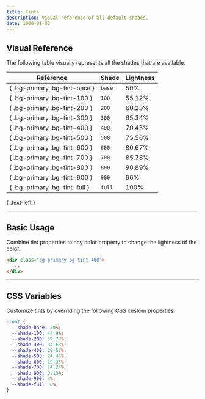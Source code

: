 ```yaml
---
title: Tints
description: Visual reference of all default shades.
date: 1000-01-03
---
```


## Visual Reference

The following table visually represents all the shades that are available.

| Reference | Shade | Lightness |
| - | - | - |
| { .bg-primary .bg-tint-base } | `base` | 50% |
| { .bg-primary .bg-tint-100 } | `100` | 55.12% |
| { .bg-primary .bg-tint-200 } | `200` | 60.23% |
| { .bg-primary .bg-tint-300 } | `300` | 65.34% |
| { .bg-primary .bg-tint-400 } | `400` | 70.45% |
| { .bg-primary .bg-tint-500 } | `500` | 75.56% |
| { .bg-primary .bg-tint-600 } | `600` | 80.67% |
| { .bg-primary .bg-tint-700 } | `700` | 85.78% |
| { .bg-primary .bg-tint-800 } | `800` | 90.89% |
| { .bg-primary .bg-tint-900 } | `900` | 96% |
| { .bg-primary .bg-tint-full } | `full` | 100% |



{ .text-left }

---

## Basic Usage

Combine tint properties to any color property to change the lightness of the color.

```html
<div class="bg-primary bg-tint-400">
  ...
</div>
```

---

## CSS Variables

Customize tints by overriding the following CSS custom properties.

```css
:root {
  --shade-base: 50%;
  --shade-100: 44.9%;
  --shade-200: 39.79%;
  --shade-300: 34.68%;
  --shade-400: 29.57%;
  --shade-500: 24.46%;
  --shade-600: 19.35%;
  --shade-700: 14.24%;
  --shade-800: 9.13%;
  --shade-900: 4%;
  --shade-full: 0%;
}
```

